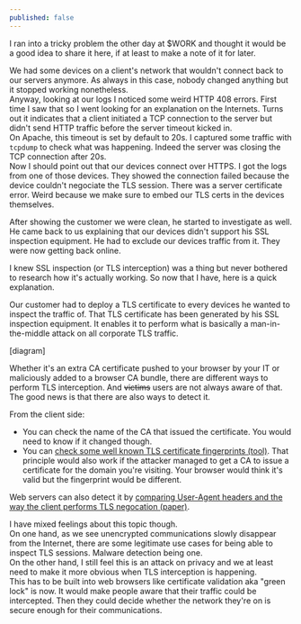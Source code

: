 ```yaml
---
published: false
---
```

I ran into a tricky problem the other day at $WORK and thought it would be a good idea to share it here, if at least to make a note of it for later.

We had some devices on a client's network that wouldn't connect back to our servers anymore. As always in this case, nobody changed anything but it stopped working nonetheless.  
Anyway, looking at our logs I noticed some weird HTTP 408 errors. First time I saw that so I went looking for an explanation on the Internets. Turns out it indicates that a client initiated a TCP connection to the server but didn't send HTTP traffic before the server timeout kicked in.  
On Apache, this timeout is set by default to 20s. I captured some traffic with `tcpdump` to check what was happening. Indeed the server was closing the TCP connection after 20s.  
Now I should point out that our devices connect over HTTPS. I got the logs from one of those devices. They showed the connection failed because the device couldn't negociate the TLS session. There was a server certificate error. Weird because we make sure to embed our TLS certs in the devices themselves.

After showing the customer we were clean, he started to investigate as well.  
He came back to us explaining that our devices didn't support his SSL inspection equipment.  He had to exclude our devices traffic from it. They were now getting back online.

I knew SSL inspection (or TLS interception) was a thing but never bothered to research how it's actually working.
So now that I have, here is a quick explanation.

Our customer had to deploy a TLS certificate to every devices he wanted to inspect the traffic of. That TLS certificate has been generated by his SSL inspection equipment. It enables it to perform what is basically a man-in-the-middle attack on all corporate TLS traffic.

[diagram]

Whether it's an extra CA certificate pushed to your browser by your IT or maliciously added to a browser CA bundle, there are different ways to perform TLS interception. And ~~victims~~ users are not always aware of that.
The good news is that there are also ways to detect it.  

From the client side:
- You can check the name of the CA that issued the certificate. You would need to know if it changed though.
- You can [check some well known TLS certificate fingerprints (tool)](https://www.grc.com/fingerprints.htm). That principle would also work if the attacker managed to get a CA to issue a certificate for the domain you're visiting. Your browser would think it's valid but the fingerprint would be different.

Web servers can also detect it by [comparing User-Agent headers and the way the client performs TLS negocation (paper)](https://jhalderm.com/pub/papers/interception-ndss17.pdf).

I have mixed feelings about this topic though.  
On one hand, as we see unencrypted communications slowly disappear from the Internet, there are some legitimate use cases for being able to inspect TLS sessions. Malware detection being one.  
On the other hand, I still feel this is an attack on privacy and we at least need to make it more obvious when TLS interception is happening.  
This has to be built into web browsers like certificate validation aka "green lock" is now. It would make people aware that their traffic could be intercepted. Then they could decide whether the network they're on is secure enough for their communications.
